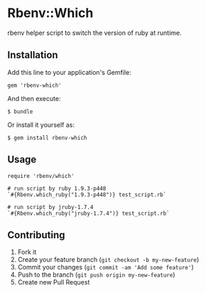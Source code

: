 # Rbenv::Which

rbenv helper script to switch the version of ruby at runtime.

## Installation

Add this line to your application's Gemfile:

    gem 'rbenv-which'

And then execute:

    $ bundle

Or install it yourself as:

    $ gem install rbenv-which

## Usage

    require 'rbenv/which'

    # run script by ruby 1.9.3-p448
    `#{Rbenv.which_ruby("1.9.3-p448")} test_script.rb`

    # run script by jruby-1.7.4
    `#{Rbenv.which_ruby("jruby-1.7.4")} test_script.rb`

## Contributing

1. Fork it
2. Create your feature branch (`git checkout -b my-new-feature`)
3. Commit your changes (`git commit -am 'Add some feature'`)
4. Push to the branch (`git push origin my-new-feature`)
5. Create new Pull Request

